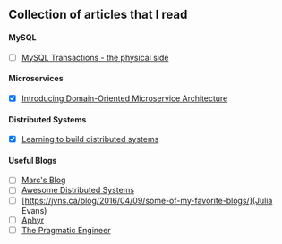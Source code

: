 ## Collection of articles that I read

#### MySQL
- [ ] [MySQL Transactions - the physical side](https://blog.koehntopp.info/2020/07/27/mysql-transactions.html)

#### Microservices
- [x] [Introducing Domain-Oriented Microservice Architecture](https://eng.uber.com/microservice-architecture/) 

#### Distributed Systems
- [x] [Learning to build distributed systems](http://brooker.co.za/blog/2019/04/03/learning.html)



#### Useful Blogs
- [ ] [Marc's Blog](http://brooker.co.za/blog/)
- [ ] [Awesome Distributed Systems](https://github.com/theanalyst/awesome-distributed-systems)
- [ ] [https://jvns.ca/blog/2016/04/09/some-of-my-favorite-blogs/](Julia Evans)
- [ ] [Aphyr](https://aphyr.com/)
- [ ] [The Pragmatic Engineer](https://blog.pragmaticengineer.com/)
